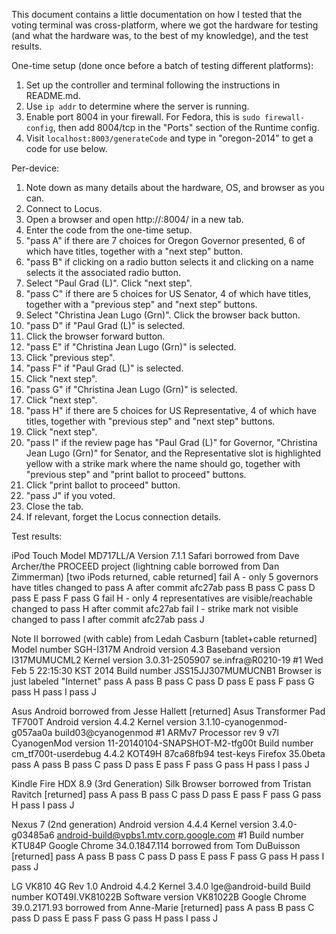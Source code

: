 This document contains a little documentation on how I tested that the voting
terminal was cross-platform, where we got the hardware for testing (and what
the hardware was, to the best of my knowledge), and the test results.

One-time setup (done once before a batch of testing different platforms):
1. Set up the controller and terminal following the instructions in README.md.
2. Use `ip addr` to determine where the server is running.
3. Enable port 8004 in your firewall. For Fedora, this is `sudo
   firewall-config`, then add 8004/tcp in the "Ports" section of the Runtime
   config.
4. Visit `localhost:8003/generateCode` and type in "oregon-2014" to get a code
   for use below.

Per-device:
1. Note down as many details about the hardware, OS, and browser as you can.
2. Connect to Locus.
3. Open a browser and open http://<ip>:8004/ in a new tab.
6. Enter the code from the one-time setup.
7. "pass A" if there are 7 choices for Oregon Governor presented, 6 of which have
   titles, together with a "next step" button.
8. "pass B" if clicking on a radio button selects it and clicking on a name
   selects it the associated radio button.
9. Select "Paul Grad (L)". Click "next step".
10. "pass C" if there are 5 choices for US Senator, 4 of which have titles,
    together with a "previous step" and "next step" buttons.
11. Select "Christina Jean Lugo (Grn)". Click the browser back button.
12. "pass D" if "Paul Grad (L)" is selected.
13. Click the browser forward button.
14. "pass E" if "Christina Jean Lugo (Grn)" is selected.
15. Click "previous step".
16. "pass F" if "Paul Grad (L)" is selected.
17. Click "next step".
18. "pass G" if "Christina Jean Lugo (Grn)" is selected.
19. Click "next step".
20. "pass H" if there are 5 choices for US Representative, 4 of which have
    titles, together with "previous step" and "next step" buttons.
21. Click "next step".
22. "pass I" if the review page has "Paul Grad (L)" for Governor, "Christina Jean
    Lugo (Grn)" for Senator, and the Representative slot is highlighted yellow
    with a strike mark where the name should go, together with "previous step"
    and "print ballot to proceed" buttons.
23. Click "print ballot to proceed" button.
24. "pass J" if you voted.
25. Close the tab.
26. If relevant, forget the Locus connection details.

Test results:

iPod Touch
Model MD717LL/A
Version 7.1.1
Safari
borrowed from Dave Archer/the PROCEED project (lightning cable borrowed from
Dan Zimmerman) [two iPods returned, cable returned]
fail A - only 5 governors have titles
    changed to pass A after commit afc27ab
pass B
pass C
pass D
pass E
pass F
pass G
fail H - only 4 representatives are visible/reachable
    changed to pass H after commit afc27ab
fail I - strike mark not visible
    changed to pass I after commit afc27ab
pass J

Note II
borrowed (with cable) from Ledah Casburn [tablet+cable returned]
Model number SGH-I317M
Android version 4.3
Baseband version I317MUMUCML2
Kernel version 3.0.31-2505907 se.infra@R0210-19 #1 Wed Feb 5 22:15:30 KST 2014
Build number JSS15JJ307MUMUCNB1
Browser is just labeled "Internet"
pass A
pass B
pass C
pass D
pass E
pass F
pass G
pass H
pass I
pass J

Asus Android
borrowed from Jesse Hallett [returned]
Asus Transformer Pad TF700T
Android version 4.4.2
Kernel version 3.1.10-cyanogenmod-g057aa0a build03@cyanogenmod #1
ARMv7 Processor rev 9 v7l
CyanogenMod version 11-20140104-SNAPSHOT-M2-tfg00t
Build number cm_tf700t-userdebug 4.4.2 KOT49H 87ca68fb94 test-keys
Firefox 35.0beta
pass A
pass B
pass C
pass D
pass E
pass F
pass G
pass H
pass I
pass J

Kindle Fire HDX 8.9 (3rd Generation)
Silk Browser
borrowed from Tristan Ravitch [returned]
pass A
pass B
pass C
pass D
pass E
pass F
pass G
pass H
pass I
pass J

Nexus 7 (2nd generation)
Android version 4.4.4
Kernel version 3.4.0-g03485a6 android-build@vpbs1.mtv.corp.google.com #1
Build number KTU84P
Google Chrome 34.0.1847.114
borrowed from Tom DuBuisson [returned]
pass A
pass B
pass C
pass D
pass E
pass F
pass G
pass H
pass I
pass J

LG VK810 4G Rev 1.0
Android 4.4.2
Kernel 3.4.0 lge@android-build
Build number KOT49I.VK81022B
Software version VK81022B
Google Chrome 39.0.2171.93
borrowed from Anne-Marie [returned]
pass A
pass B
pass C
pass D
pass E
pass F
pass G
pass H
pass I
pass J
